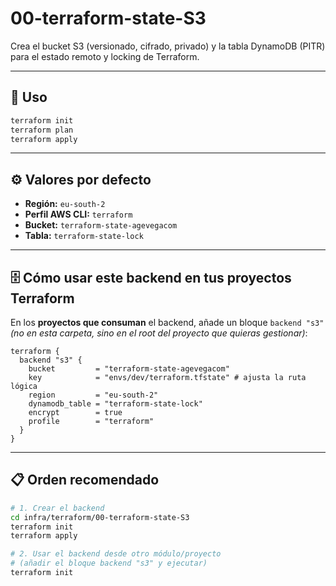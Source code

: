 # 00-terraform-state-S3

Crea el bucket S3 (versionado, cifrado, privado) y la tabla DynamoDB (PITR) para el estado remoto y locking de Terraform.

---

## 🧩 Uso

```bash
terraform init
terraform plan
terraform apply
```

---

## ⚙️ Valores por defecto

- **Región:** `eu-south-2`
- **Perfil AWS CLI:** `terraform`
- **Bucket:** `terraform-state-agevegacom`
- **Tabla:** `terraform-state-lock`

---

## 🗄️ Cómo usar este backend en tus proyectos Terraform

En los **proyectos que consuman** el backend, añade un bloque `backend "s3"`  
*(no en esta carpeta, sino en el root del proyecto que quieras gestionar)*:

```hcl
terraform {
  backend "s3" {
    bucket         = "terraform-state-agevegacom"
    key            = "envs/dev/terraform.tfstate" # ajusta la ruta lógica
    region         = "eu-south-2"
    dynamodb_table = "terraform-state-lock"
    encrypt        = true
    profile        = "terraform"
  }
}
```

---

## 📋 Orden recomendado

```bash
# 1. Crear el backend
cd infra/terraform/00-terraform-state-S3
terraform init
terraform apply

# 2. Usar el backend desde otro módulo/proyecto
# (añadir el bloque backend "s3" y ejecutar)
terraform init
```
